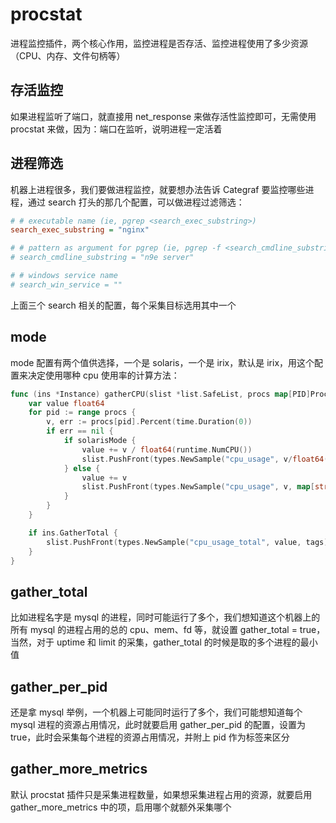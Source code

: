 # procstat

进程监控插件，两个核心作用，监控进程是否存活、监控进程使用了多少资源（CPU、内存、文件句柄等）

## 存活监控

如果进程监听了端口，就直接用 net_response 来做存活性监控即可，无需使用 procstat 来做，因为：端口在监听，说明进程一定活着

## 进程筛选

机器上进程很多，我们要做进程监控，就要想办法告诉 Categraf 要监控哪些进程，通过 search 打头的那几个配置，可以做进程过滤筛选：

```ini
# # executable name (ie, pgrep <search_exec_substring>)
search_exec_substring = "nginx"

# # pattern as argument for pgrep (ie, pgrep -f <search_cmdline_substring>)
# search_cmdline_substring = "n9e server"

# # windows service name
# search_win_service = ""
```

上面三个 search 相关的配置，每个采集目标选用其中一个

## mode

mode 配置有两个值供选择，一个是 solaris，一个是 irix，默认是 irix，用这个配置来决定使用哪种 cpu 使用率的计算方法：

```go
func (ins *Instance) gatherCPU(slist *list.SafeList, procs map[PID]Process, tags map[string]string, solarisMode bool) {
	var value float64
	for pid := range procs {
		v, err := procs[pid].Percent(time.Duration(0))
		if err == nil {
			if solarisMode {
				value += v / float64(runtime.NumCPU())
				slist.PushFront(types.NewSample("cpu_usage", v/float64(runtime.NumCPU()), map[string]string{"pid": fmt.Sprint(pid)}, tags))
			} else {
				value += v
				slist.PushFront(types.NewSample("cpu_usage", v, map[string]string{"pid": fmt.Sprint(pid)}, tags))
			}
		}
	}

	if ins.GatherTotal {
		slist.PushFront(types.NewSample("cpu_usage_total", value, tags))
	}
}
```

## gather_total

比如进程名字是 mysql 的进程，同时可能运行了多个，我们想知道这个机器上的所有 mysql 的进程占用的总的 cpu、mem、fd 等，就设置 gather_total = true，当然，对于 uptime 和 limit 的采集，gather_total 的时候是取的多个进程的最小值

## gather_per_pid

还是拿 mysql 举例，一个机器上可能同时运行了多个，我们可能想知道每个 mysql 进程的资源占用情况，此时就要启用 gather_per_pid 的配置，设置为 true，此时会采集每个进程的资源占用情况，并附上 pid 作为标签来区分

## gather_more_metrics

默认 procstat 插件只是采集进程数量，如果想采集进程占用的资源，就要启用 gather_more_metrics 中的项，启用哪个就额外采集哪个
